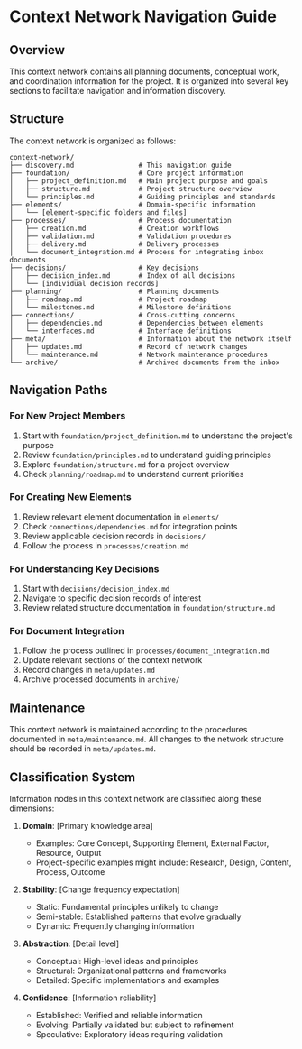 # Context Network Navigation Guide

## Overview

This context network contains all planning documents, conceptual work, and coordination information for the project. It is organized into several key sections to facilitate navigation and information discovery.

## Structure

The context network is organized as follows:

```
context-network/
├── discovery.md                # This navigation guide
├── foundation/                 # Core project information
│   ├── project_definition.md   # Main project purpose and goals
│   ├── structure.md            # Project structure overview
│   └── principles.md           # Guiding principles and standards
├── elements/                   # Domain-specific information
│   └── [element-specific folders and files]
├── processes/                  # Process documentation
│   ├── creation.md             # Creation workflows
│   ├── validation.md           # Validation procedures
│   ├── delivery.md             # Delivery processes
│   └── document_integration.md # Process for integrating inbox documents
├── decisions/                  # Key decisions
│   ├── decision_index.md       # Index of all decisions
│   └── [individual decision records]
├── planning/                   # Planning documents
│   ├── roadmap.md              # Project roadmap
│   └── milestones.md           # Milestone definitions
├── connections/                # Cross-cutting concerns
│   ├── dependencies.md         # Dependencies between elements
│   └── interfaces.md           # Interface definitions
├── meta/                       # Information about the network itself
│   ├── updates.md              # Record of network changes
│   └── maintenance.md          # Network maintenance procedures
└── archive/                    # Archived documents from the inbox
```

## Navigation Paths

### For New Project Members
1. Start with `foundation/project_definition.md` to understand the project's purpose
2. Review `foundation/principles.md` to understand guiding principles
3. Explore `foundation/structure.md` for a project overview
4. Check `planning/roadmap.md` to understand current priorities

### For Creating New Elements
1. Review relevant element documentation in `elements/`
2. Check `connections/dependencies.md` for integration points
3. Review applicable decision records in `decisions/`
4. Follow the process in `processes/creation.md`

### For Understanding Key Decisions
1. Start with `decisions/decision_index.md`
2. Navigate to specific decision records of interest
3. Review related structure documentation in `foundation/structure.md`

### For Document Integration
1. Follow the process outlined in `processes/document_integration.md`
2. Update relevant sections of the context network
3. Record changes in `meta/updates.md`
4. Archive processed documents in `archive/`

## Maintenance

This context network is maintained according to the procedures documented in `meta/maintenance.md`. All changes to the network structure should be recorded in `meta/updates.md`.

## Classification System

Information nodes in this context network are classified along these dimensions:

1. **Domain**: [Primary knowledge area]
   - Examples: Core Concept, Supporting Element, External Factor, Resource, Output
   - Project-specific examples might include: Research, Design, Content, Process, Outcome

2. **Stability**: [Change frequency expectation]
   - Static: Fundamental principles unlikely to change
   - Semi-stable: Established patterns that evolve gradually
   - Dynamic: Frequently changing information

3. **Abstraction**: [Detail level]
   - Conceptual: High-level ideas and principles
   - Structural: Organizational patterns and frameworks
   - Detailed: Specific implementations and examples

4. **Confidence**: [Information reliability]
   - Established: Verified and reliable information
   - Evolving: Partially validated but subject to refinement
   - Speculative: Exploratory ideas requiring validation
